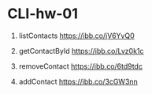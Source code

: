 # CLI-hw-01

1. listContacts
   https://ibb.co/jV6YvQ0

2. getContactById
   https://ibb.co/Lvz0k1c

3. removeContact
   https://ibb.co/6td9tdc

4. addContact
   https://ibb.co/3cGW3nn
